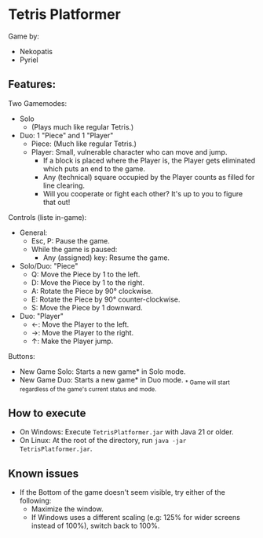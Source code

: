 # Tetris Platformer

Game by:
- Nekopatis
- Pyriel


## Features:

Two Gamemodes:
- Solo
  - (Plays much like regular Tetris.)
- Duo: 1 "Piece" and 1 "Player"
  - Piece: (Much like regular Tetris.)
  - Player: Small, vulnerable character who can move and jump.
    - If a block is placed where the Player is, the Player gets eliminated which puts an end to the game.
    - Any (technical) square occupied by the Player counts as filled for line clearing.
    - Will you cooperate or fight each other? It's up to you to figure that out!

Controls (liste in-game):
- General:
  - Esc, P: Pause the game.
  - While the game is paused:
    - Any (assigned) key: Resume the game.
- Solo/Duo: "Piece"
  - Q: Move the Piece by 1 to the left.
  - D: Move the Piece by 1 to the right.
  - A: Rotate the Piece by 90° clockwise.
  - E: Rotate the Piece by 90° counter-clockwise.
  - S: Move the Piece by 1 downward.
- Duo: "Player"
  - ←: Move the Player to the left.
  - →: Move the Player to the right.
  - ↑: Make the Player jump.

Buttons:
- New Game Solo: Starts a new game* in Solo mode.
- New Game Duo: Starts a new game* in Duo mode.
<sub>* Game will start regardless of the game's current status and mode.<sub>


## How to execute

- On Windows: Execute `TetrisPlatformer.jar` with Java 21 or older.
- On Linux: At the root of the directory, run `java -jar TetrisPlatformer.jar`.


## Known issues

- If the Bottom of the game doesn't seem visible, try either of the following:
  - Maximize the window.
  - If Windows uses a different scaling (e.g: 125% for wider screens instead of 100%), switch back to 100%.
